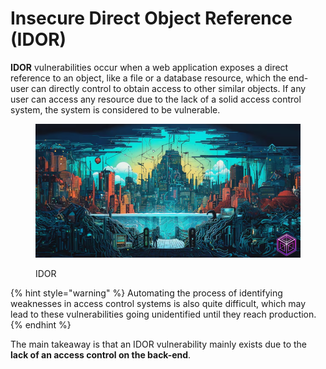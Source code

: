 # Insecure Direct Object Reference (IDOR)

**IDOR** vulnerabilities occur when a web application exposes a direct reference to an object, like a file or a database resource, which the end-user can directly control to obtain access to other similar objects. If any user can access any resource due to the lack of a solid access control system, the system is considered to be vulnerable.

<figure><img src="../.gitbook/assets/image (10).png" alt=""><figcaption><p>IDOR</p></figcaption></figure>

{% hint style="warning" %}
Automating the process of identifying weaknesses in access control systems is also quite difficult, which may lead to these vulnerabilities going unidentified until they reach production.
{% endhint %}

The main takeaway is that an IDOR vulnerability mainly exists due to the **lack of an access control on the back-end**.



